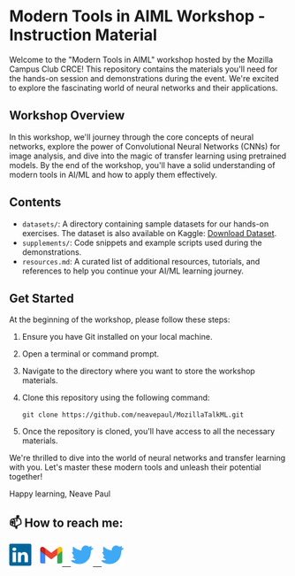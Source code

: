 # Modern Tools in AIML Workshop - Instruction Material

Welcome to the "Modern Tools in AIML" workshop hosted by the Mozilla Campus Club CRCE! This repository contains the materials you'll need for the hands-on session and demonstrations during the event. We're excited to explore the fascinating world of neural networks and their applications.

## Workshop Overview

In this workshop, we'll journey through the core concepts of neural networks, explore the power of Convolutional Neural Networks (CNNs) for image analysis, and dive into the magic of transfer learning using pretrained models. By the end of the workshop, you'll have a solid understanding of modern tools in AI/ML and how to apply them effectively.

## Contents

-   `datasets/`: A directory containing sample datasets for our hands-on exercises. The dataset is also available on Kaggle: [Download Dataset](https://kaggle.com/datasets/1a8afd70f74fb9af25decec9154b9bbf86aa170dd6df80841d4078f79e68669c).
-   `supplements/`: Code snippets and example scripts used during the demonstrations.
-   `resources.md`: A curated list of additional resources, tutorials, and references to help you continue your AI/ML learning journey.

## Get Started

At the beginning of the workshop, please follow these steps:

1. Ensure you have Git installed on your local machine.
2. Open a terminal or command prompt.
3. Navigate to the directory where you want to store the workshop materials.
4. Clone this repository using the following command:

    ```
    git clone https://github.com/neavepaul/MozillaTalkML.git
    ```

5. Once the repository is cloned, you'll have access to all the necessary materials.

We're thrilled to dive into the world of neural networks and transfer learning with you. Let's master these modern tools and unleash their potential together!

Happy learning,
Neave Paul
<br>

  <h2>📫 How to reach me:</h2>
  <a href="https://www.linkedin.com/in/neavepaul/"><img src="supplements\digits\assets\linkedin.svg" width=40></a>
  &nbsp&nbsp
  <a href="mailto:neave.mailbox@gmail.com?"><img src ="supplements\digits\assets\gmail.svg" width= 40</a> 
  &nbsp&nbsp
  <a href="https://twitter.com/iamneavepaul"><img src ="supplements\digits\assets\twitter.svg" width= 40</a>
  &nbsp&nbsp
  <a href="https://neavepaul.github.io"><img src ="supplements\digits\assets\twitter.svg" width= 40</a>
